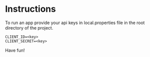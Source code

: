 # Instructions

To run an app provide your api keys in local.properties file in the root directory of the project.

```
CLIENT_ID=<key>
CLIENT_SECRET=<key>
```

Have fun!